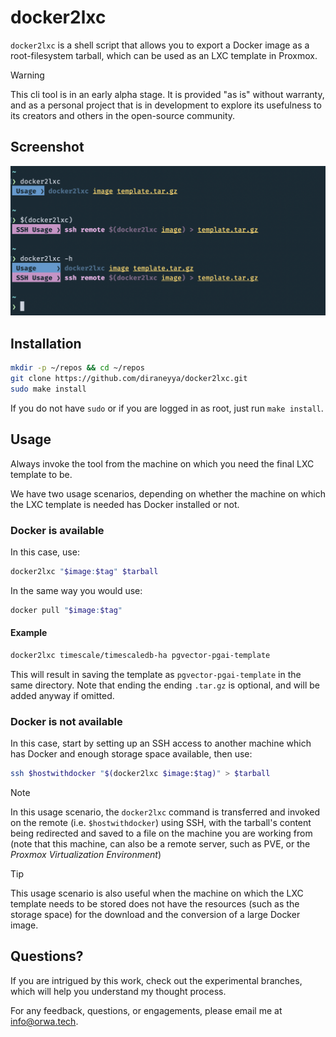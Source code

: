 # docker2lxc

`docker2lxc` is a shell script that allows you to export a Docker image as a root-filesystem tarball, which can be used as an LXC template in Proxmox.

> [!WARNING]
> This cli tool is in an early alpha stage. It is provided "as is" without warranty, and as a personal project that is in development to explore its usefulness to its creators and others in the open-source community.

## Screenshot

![screenshot of the cli tool usage](./.github/assets/screenshot.png)

## Installation

```bash
mkdir -p ~/repos && cd ~/repos
git clone https://github.com/diraneyya/docker2lxc.git
sudo make install
```

If you do not have `sudo` or if you are logged in as root, just run `make install`.

## Usage

Always invoke the tool from the machine on which you need the final LXC template to be.

We have two usage scenarios, depending on whether the machine on which the LXC template is needed has Docker installed or not.

### Docker is available

In this case, use:
```bash
docker2lxc "$image:$tag" $tarball
```

In the same way you would use:
```bash
docker pull "$image:$tag"
```

#### Example

```bash
docker2lxc timescale/timescaledb-ha pgvector-pgai-template
```

This will result in saving the template as `pgvector-pgai-template` in the same directory. Note that ending the ending `.tar.gz` is optional, and will be added anyway if omitted.

### Docker is not available

In this case, start by setting up an SSH access to another machine which has Docker and enough storage space available, then use:

```bash
ssh $hostwithdocker "$(docker2lxc $image:$tag)" > $tarball
```

> [!NOTE]
> In this usage scenario, the `docker2lxc` command is transferred and invoked on the remote (i.e. `$hostwithdocker`) using SSH, with the tarball's content being redirected and saved to a file on the machine you are working from (note that this machine, can also be a remote server, such as PVE, or the _Proxmox Virtualization Environment_)

> [!TIP]
> This usage scenario is also useful when the machine on which the LXC template needs to be stored does not have the resources (such as the storage space) for the download and the conversion of a large Docker image.

## Questions?

If you are intrigued by this work, check out the experimental branches, which will help you understand my thought process.

For any feedback, questions, or engagements, please email me at <info@orwa.tech>.
